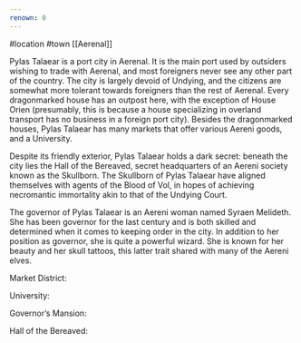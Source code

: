```yaml
---
renown: 0
---
```

 #location #town [[Aerenal]]

Pylas Talaear is a port city in Aerenal. It is the main port used by outsiders wishing to trade with Aerenal, and most foreigners never see any other part of the country. The city is largely devoid of Undying, and the citizens are somewhat more tolerant towards foreigners than the rest of Aerenal. Every dragonmarked house has an outpost here, with the exception of House Orien (presumably, this is because a house specializing in overland transport has no business in a foreign port city). Besides the dragonmarked houses, Pylas Talaear has many markets that offer various Aereni goods, and a University.

Despite its friendly exterior, Pylas Talaear holds a dark secret: beneath the city lies the Hall of the Bereaved, secret headquarters of an Aereni society known as the Skullborn. The Skullborn of Pylas Talaear have aligned themselves with agents of the Blood of Vol, in hopes of achieving necromantic immortality akin to that of the Undying Court.

The governor of Pylas Talaear is an Aereni woman named Syraen Melideth. She has been governor for the last century and is both skilled and determined when it comes to keeping order in the city. In addition to her position as governor, she is quite a powerful wizard. She is known for her beauty and her skull tattoos, this latter trait shared with many of the Aereni elves.

Market District:

University: 

Governor’s Mansion: 

Hall of the Bereaved:
